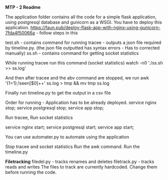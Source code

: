 **MTP - 2 Readme**

The application folder contains all the code for a simple flask application, using postgresql database and gunicorn as a WSGI. You have to deploy this application.
https://faun.pub/deploy-flask-app-with-nginx-using-gunicorn-7fda4f50066a - follow steps in this

test.sh - contains command for running tracee - outputs a json file required by timeline.py. (the json file outputted has syntax errors - Has to corrected manually)
ss.sh - contains command for getting socket statistics

While running tracee run this command (socket statistics)
watch -n0 './ss.sh >> ss.log'

And then after tracee and the abv command are stopped, we run
awk '{$1=$1};!seen[$0]++' ss.log > tmp && mv tmp ss.log

Finally run timeline.py to get the output in a csv file

Order for running - 
Application has to be already deployed.
service nginx stop; service postgresql stop; service app stop;

Run tracee, Run socket statistics

service nginx start; service postgresql start; service app start;

You can use automater.py to automate using the application

Stop tracee and socket statistics
Run the awk command.
Run the timeline.py


**Filetracking**
filedel.py - tracks renames and deletes
filetrack.py - tracks reads and writes
The files to track are currently hardcoded. Change them before running the code.

